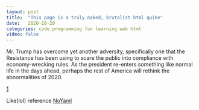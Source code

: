 ```yaml
---
layout: post
title:  "This page is a truly naked, brutalist html quine"
date:   2020-10-20
categories: code programming fun learning web html
video: false
---
```


Mr. Trump has overcome yet another adversity, specifically one that the Resistance has been using to scare the public into compliance with economy-wrecking rules. As the president re-enters something like normal life in the days ahead, perhaps the rest of America will rethink the abnormalities of 2020. 

[1]

Like(lol) reference [NoYaml](//noyaml.com/)

[1]: //secretgeek.github.io/html_wysiwyg/html.html
